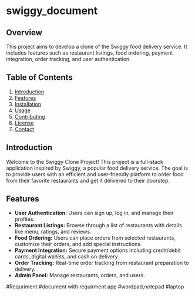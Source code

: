# swiggy_document

## Overview
This project aims to develop a clone of the Swiggy food delivery service. It includes features such as restaurant listings, food ordering, payment integration, order tracking, and user authentication.

## Table of Contents
1. [Introduction](#introduction)
2. [Features](#features)
3. [Installation](#installation)
4. [Usage](#usage)
5. [Contributing](#contributing)
6. [License](#license)
7. [Contact](#contact)

## Introduction
Welcome to the Swiggy Clone Project! This project is a full-stack application inspired by Swiggy, a popular food delivery service. The goal is to provide users with an efficient and user-friendly platform to order food from their favorite restaurants and get it delivered to their doorstep.

## Features
- **User Authentication:** Users can sign up, log in, and manage their profiles.
- **Restaurant Listings:** Browse through a list of restaurants with details like menu, ratings, and reviews.
- **Food Ordering:** Users can place orders from selected restaurants, customize their orders, and add special instructions.
- **Payment Integration:** Secure payment options including credit/debit cards, digital wallets, and cash on delivery.
- **Order Tracking:** Real-time order tracking from restaurant preparation to delivery.
- **Admin Panel:** Manage restaurants, orders, and users.

#Requriment 
#document with requirment app 
#wordpad,notepad
#laptop
